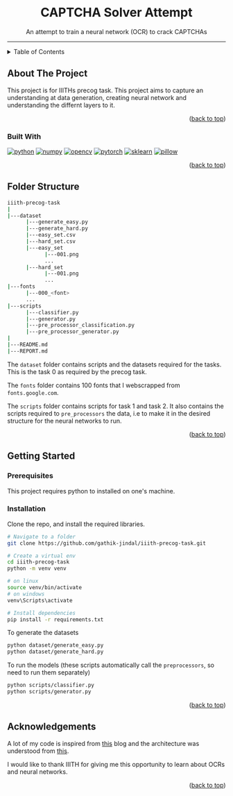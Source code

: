 <!-- PROJECT LOGO -->
<br />
<div align="center">

  <h1 align="center">CAPTCHA Solver Attempt</h1>

  <p align="center">
    An attempt to train a neural network (OCR) to crack CAPTCHAs
  </p>
</div>

---

<!-- TABLE OF CONTENTS -->
<details>
  <summary>Table of Contents</summary>
  <ol>
    <li>
      <a href="#about-the-project">About The Project</a>
      <ul>
        <li><a href="#built-with">Built With</a></li>
      </ul>
    </li>
    <li>
      <a href="#getting-started">Getting Started</a>
      <ul>
        <li><a href="#prerequisites">Prerequisites</a></li>
        <li><a href="#installation">Installation</a></li>
      </ul>
    </li>
    <li><a href="#usage">Usage</a></li>
    <li><a href="#roadmap">Roadmap</a></li>
    <li><a href="#contributing">Contributing</a></li>
    <li><a href="#license">License</a></li>
    <li><a href="#contact">Contact</a></li>
    <li><a href="#acknowledgments">Acknowledgments</a></li>
  </ol>
</details>

## About The Project

This project is for IIITHs precog task. This project aims to capture an understanding at data generation, creating neural network and understanding the differnt layers to it.

<p align="right">(<a href="#readme-top">back to top</a>)</p>

### Built With

[![python][python]][python-url]
[![numpy][numpy]][numpy-url]
[![opencv][opencv]][opencv-url]
[![pytorch][pytorch]][pytorch-url]
[![sklearn][sklearn]][sklearn-url]
[![pillow][pillow]][pillow-url]

<p align="right">(<a href="#readme-top">back to top</a>)</p>

## Folder Structure

```bash
iiith-precog-task
|
|---dataset
      |---generate_easy.py
      |---generate_hard.py
      |---easy_set.csv
      |---hard_set.csv
      |---easy_set
            |---001.png
            ...
      |---hard_set
            |---001.png
            ...
|---fonts
      |---000_<font>
      ...
|---scripts
      |---classifier.py
      |---generator.py
      |---pre_processor_classification.py
      |---pre_processor_generator.py
|
|---README.md
|---REPORT.md
```

The `dataset` folder contains scripts and the datasets required for the tasks. This is the task 0 as required by the precog task.

The `fonts` folder contains 100 fonts that I webscrapped from `fonts.google.com`.

The `scripts` folder contains scripts for task 1 and task 2. It also contains the scripts required to `pre_processors` the data, i.e to make it in the desired structure for the neural networks to run.

<p align="right">(<a href="#readme-top">back to top</a>)</p>

## Getting Started

### Prerequisites

This project requires python to installed on one's machine.

### Installation

Clone the repo, and install the required libraries.

```bash
# Navigate to a folder
git clone https://github.com/gathik-jindal/iiith-precog-task.git

# Create a virtual env
cd iiith-precog-task
python -m venv venv

# on linux
source venv/bin/activate
# on windows
venv\Scripts\activate

# Install dependencies
pip install -r requirements.txt
```

To generate the datasets

```bash
python dataset/generate_easy.py
python dataset/generate_hard.py
```

To run the models (these scripts automatically call the `preprocessors`, so need to run them separately)
```bash
python scripts/classifier.py
python scripts/generator.py
```

<p align="right">(<a href="#readme-top">back to top</a>)</p>

## Acknowledgements

A lot of my code is inspired from [this](https://theailearner.com/2019/05/29/creating-a-crnn-model-to-recognize-text-in-an-image-part-1/) blog and the architecture was understood from [this](https://arxiv.org/pdf/1507.05717).

I would like to thank IIITH for giving me this opportunity to learn about OCRs and neural networks.

<p align="right">(<a href="#readme-top">back to top</a>)</p>

<!-- MARKDOWN LINKS & IMAGES -->
<!-- https://www.markdownguide.org/basic-syntax/#reference-style-links -->

[python]: https://img.shields.io/badge/python-3670A0?style=for-the-badge&logo=python&logoColor=ffdd54
[python-url]: https://python.org
[numpy]: https://img.shields.io/badge/numpy-013243?style=for-the-badge&logo=numpy&logoColor=white
[numpy-url]: https://numpy.org
[opencv]: https://img.shields.io/badge/opencv-5C3EE8?style=for-the-badge&logo=opencv&logoColor=white
[opencv-url]: https://opencv.org
[pytorch]: https://img.shields.io/badge/pytorch-EE4C2C?style=for-the-badge&logo=pytorch&logoColor=white
[pytorch-url]: https://pytorch.org
[sklearn]: https://img.shields.io/badge/scikit--learn-F7931E?style=for-the-badge&logo=scikit-learn&logoColor=white
[sklearn-url]: https://scikit-learn.org
[pillow]: https://img.shields.io/badge/pillow-DC643D?style=for-the-badge&logo=pillow&logoColor=white
[pillow-url]: https://python-pillow.org
